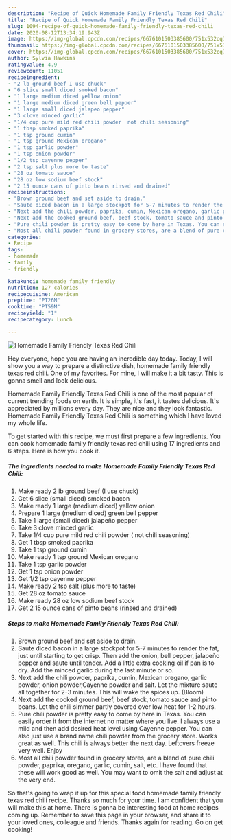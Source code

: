 ```yaml
---
description: "Recipe of Quick Homemade Family Friendly Texas Red Chili"
title: "Recipe of Quick Homemade Family Friendly Texas Red Chili"
slug: 1094-recipe-of-quick-homemade-family-friendly-texas-red-chili
date: 2020-08-12T13:34:19.943Z
image: https://img-global.cpcdn.com/recipes/6676101503385600/751x532cq70/homemade-family-friendly-texas-red-chili-recipe-main-photo.jpg
thumbnail: https://img-global.cpcdn.com/recipes/6676101503385600/751x532cq70/homemade-family-friendly-texas-red-chili-recipe-main-photo.jpg
cover: https://img-global.cpcdn.com/recipes/6676101503385600/751x532cq70/homemade-family-friendly-texas-red-chili-recipe-main-photo.jpg
author: Sylvia Hawkins
ratingvalue: 4.9
reviewcount: 11051
recipeingredient:
- "2 lb ground beef I use chuck"
- "6 slice small diced smoked bacon"
- "1 large medium diced yellow onion"
- "1 large medium diced green bell pepper"
- "1 large small diced jalapeo pepper"
- "3 clove minced garlic"
- "1/4 cup pure mild red chili powder  not chili seasoning"
- "1 tbsp smoked paprika"
- "1 tsp ground cumin"
- "1 tsp ground Mexican oregano"
- "1 tsp garlic powder"
- "1 tsp onion powder"
- "1/2 tsp cayenne pepper"
- "2 tsp salt plus more to taste"
- "28 oz tomato sauce"
- "28 oz low sodium beef stock"
- "2 15 ounce cans of pinto beans rinsed and drained"
recipeinstructions:
- "Brown ground beef and set aside to drain."
- "Saute diced bacon in a large stockpot for 5-7 minutes to render the fat, just until starting to get crisp. Then add the onion, bell pepper, jalapeño pepper and saute until tender. Add a little extra cooking oil if pan is to dry. Add the minced garlic during the last minute or so."
- "Next add the chili powder, paprika, cumin, Mexican oregano, garlic powder, onion powder,Cayenne powder and salt. Let the mixture saute all together for 2-3 minutes. This will wake the spices up. (Bloom)"
- "Next add the cooked ground beef, beef stock, tomato sauce and pinto beans. Let the chili simmer partly covered over low heat for 1-2 hours."
- "Pure chili powder is pretty easy to come by here in Texas. You can easily order it from the internet no matter where you live. I always use a mild and then add desired heat level using Cayenne pepper. You can also just use a brand name chili powder from the grocery store. Works great as well. This chili is always better the next day. Leftovers freeze very well. Enjoy"
- "Most all chili powder found in grocery stores, are a blend of pure chili powder, paprika, oregano, garlic, cumin, salt, etc. I have found that these will work good as well. You may want to omit the salt and adjust at the very end."
categories:
- Recipe
tags:
- homemade
- family
- friendly

katakunci: homemade family friendly 
nutrition: 127 calories
recipecuisine: American
preptime: "PT26M"
cooktime: "PT59M"
recipeyield: "1"
recipecategory: Lunch

---
```



![Homemade Family Friendly Texas Red Chili](https://img-global.cpcdn.com/recipes/6676101503385600/751x532cq70/homemade-family-friendly-texas-red-chili-recipe-main-photo.jpg)

Hey everyone, hope you are having an incredible day today. Today, I will show you a way to prepare a distinctive dish, homemade family friendly texas red chili. One of my favorites. For mine, I will make it a bit tasty. This is gonna smell and look delicious.



Homemade Family Friendly Texas Red Chili is one of the most popular of current trending foods on earth. It is simple, it's fast, it tastes delicious. It's appreciated by millions every day. They are nice and they look fantastic. Homemade Family Friendly Texas Red Chili is something which I have loved my whole life.


To get started with this recipe, we must first prepare a few ingredients. You can cook homemade family friendly texas red chili using 17 ingredients and 6 steps. Here is how you cook it.

<!--inarticleads1-->

##### The ingredients needed to make Homemade Family Friendly Texas Red Chili:

1. Make ready 2 lb ground beef (I use chuck)
1. Get 6 slice (small diced) smoked bacon
1. Make ready 1 large (medium diced) yellow onion
1. Prepare 1 large (medium diced) green bell pepper
1. Take 1 large (small diced) jalapeño pepper
1. Take 3 clove minced garlic
1. Take 1/4 cup pure mild red chili powder ( not chili seasoning)
1. Get 1 tbsp smoked paprika
1. Take 1 tsp ground cumin
1. Make ready 1 tsp ground Mexican oregano
1. Take 1 tsp garlic powder
1. Get 1 tsp onion powder
1. Get 1/2 tsp cayenne pepper
1. Make ready 2 tsp salt (plus more to taste)
1. Get 28 oz tomato sauce
1. Make ready 28 oz low sodium beef stock
1. Get 2 15 ounce cans of pinto beans (rinsed and drained)




<!--inarticleads2-->

##### Steps to make Homemade Family Friendly Texas Red Chili:

1. Brown ground beef and set aside to drain.
1. Saute diced bacon in a large stockpot for 5-7 minutes to render the fat, just until starting to get crisp. Then add the onion, bell pepper, jalapeño pepper and saute until tender. Add a little extra cooking oil if pan is to dry. Add the minced garlic during the last minute or so.
1. Next add the chili powder, paprika, cumin, Mexican oregano, garlic powder, onion powder,Cayenne powder and salt. Let the mixture saute all together for 2-3 minutes. This will wake the spices up. (Bloom)
1. Next add the cooked ground beef, beef stock, tomato sauce and pinto beans. Let the chili simmer partly covered over low heat for 1-2 hours.
1. Pure chili powder is pretty easy to come by here in Texas. You can easily order it from the internet no matter where you live. I always use a mild and then add desired heat level using Cayenne pepper. You can also just use a brand name chili powder from the grocery store. Works great as well. This chili is always better the next day. Leftovers freeze very well. Enjoy
1. Most all chili powder found in grocery stores, are a blend of pure chili powder, paprika, oregano, garlic, cumin, salt, etc. I have found that these will work good as well. You may want to omit the salt and adjust at the very end.




So that's going to wrap it up for this special food homemade family friendly texas red chili recipe. Thanks so much for your time. I am confident that you will make this at home. There is gonna be interesting food at home recipes coming up. Remember to save this page in your browser, and share it to your loved ones, colleague and friends. Thanks again for reading. Go on get cooking!
